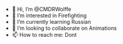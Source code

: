 - 👋 Hi, I’m @CMDRWolffe
- 👀 I’m interested in Firefighting
- 🌱 I’m currently learning Russian
- 💞️ I’m looking to collaborate on Animations
- 📫 How to reach me: Dont

<!---
CMDRWolffe/CMDRWolffe is a ✨ special ✨ repository because its `README.md` (this file) appears on your GitHub profile.
You can click the Preview link to take a look at your changes.
--->
